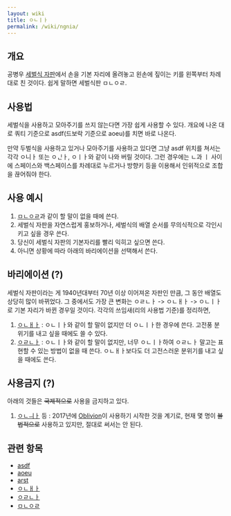 ```yaml
---
layout: wiki
title: ㅇㄴㅣㅏ
permalink: /wiki/ngnia/
---
```


## 개요
공병우 [세벌식 자판](/wiki/sebeolsik)에서 손을 기본 자리에 올려놓고 왼손에 짚이는 키를 왼쪽부터 차례대로 친 것이다. 쉽게 말하면 세벌식판 ㅁㄴㅇㄹ.

## 사용법
세벌식을 사용하고 모아주기를 쓰지 않는다면 가장 쉽게 사용할 수 있다. 개요에 나온 대로 쿼티 기준으로 asdf(드보락 기준으로 aoeu)를 치면 바로 나온다.

만약 두벌식을 사용하고 있거나 모아주기를 사용하고 있다면 그냥 asdf 위치를 쳐서는 각각 ㅇ니ㅏ 또는 ㅇᅟᅵᆫㅏ, ㅇㅣㅏ와 같이 나와 버릴 것이다. 그런 경우에는 ㄴ과 ㅣ 사이에 스페이스와 백스페이스를 차례대로 누르거나 방향키 등을 이용해서 인위적으로 조합을 끊어줘야 한다.

## 사용 예시
1. [ㅁㄴㅇㄹ](/wiki/mnqr)과 같이 할 말이 없을 때에 쓴다.
1. 세벌식 자판을 자연스럽게 홍보하거나, 세벌식의 배열 순서를 무의식적으로 각인시키고 싶을 경우 쓴다.
1. 당신이 세벌식 자판의 기본자리를 빨리 익히고 싶으면 쓴다.
1. 아니면 상황에 따라 아래의 바리에이션을 선택해서 쓴다.

## 바리에이션 (?)
세벌식 자판이라는 게 1940년대부터 70년 이상 이어져온 자판인 만큼, 그 동안 배열도 상당히 많이 바뀌었다. 그 중에서도 가장 큰 변화는 ㅇㄹㄴㅏ -> ㅇㄴㅐㅏ -> ㅇㄴㅣㅏ 로 기본 자리가 바뀐 경우일 것이다. 각각의 쓰임새(리의 사용법 기준)를 정리하면,
1. [ㅇㄴㅐㅏ](/wiki/ngnaea) : ㅇㄴㅣㅏ와 같이 할 말이 없지만 더 ㅇㄴㅣㅏ한 경우에 쓴다. 고전풍 분위기를 내고 싶을 때에도 쓸 수 있다.
1. [ㅇㄹㄴㅏ](/wiki/ngrna) : ㅇㄴㅣㅏ와 같이 할 말이 없지만, 너무 ㅇㄴㅣㅏ하여 ㅇㄹㄴㅏ 말고는 표현할 수 있는 방법이 없을 때 쓴다. ㅇㄴㅐㅏ보다도 더 고전스러운 분위기를 내고 싶을 때에도 쓴다.

## 사용금지 (?)
아래의 것들은 ~~국제적으로~~ 사용을 금지하고 있다.
1. [ㅇㄴㅢㅏ](/wiki/ngneuia) 등 : 2017년에 [Oblivion](/wiki/Oblivion)이 사용하기 시작한 것을 계기로, 현재 몇 명이 ~~불법적으로~~ 사용하고 있지만, 절대로 써서는 안 된다.

## 관련 항목
* [asdf](/wiki/asdf)
* [aoeu](/wiki/aoeu)
* [arst](/wiki/arst)
* [ㅇㄴㅐㅏ](/wiki/ngnaea)
* [ㅇㄹㄴㅏ](/wiki/ngrna)
* [ㅁㄴㅇㄹ](/wiki/mnqr)
